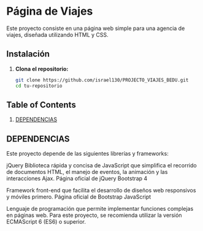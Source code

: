 # Página de Viajes

Este proyecto consiste en una página web simple para una agencia de viajes, diseñada utilizando HTML y CSS.

## Instalación

1. **Clona el repositorio:**

   ```bash
   git clone https://github.com/israel130/PROJECTO_VIAJES_BEDU.git
   cd tu-repositorio

## Table of Contents
1. [DEPENDENCIAS](#DEPENDENCIAS)



## DEPENDENCIAS

   Este proyecto depende de las siguientes librerías y frameworks:

   jQuery
   Biblioteca rápida y concisa de JavaScript que simplifica el recorrido de documentos HTML, el manejo de eventos, la animación y las interacciones Ajax.
   Página oficial de jQuery
   Bootstrap 4

   Framework front-end que facilita el desarrollo de diseños web responsivos y móviles primero.
   Página oficial de Bootstrap
   JavaScript

   Lenguaje de programación que permite implementar funciones complejas en páginas web.
   Para este proyecto, se recomienda utilizar la versión ECMAScript 6 (ES6) o superior.

